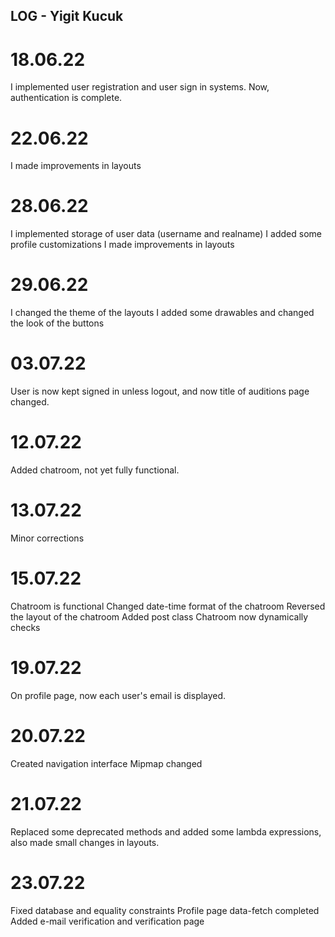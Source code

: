 ## LOG - Yigit Kucuk

# 18.06.22
I implemented user registration and user sign in systems. Now, authentication is complete.

# 22.06.22
I made improvements in layouts

# 28.06.22
I implemented storage of user data (username and realname)
I added some profile customizations
I made improvements in layouts

# 29.06.22
I changed the theme of the layouts
I added some drawables and changed the look of the buttons

# 03.07.22
User is now kept signed in unless logout, and now title of auditions page changed.

# 12.07.22
Added chatroom, not yet fully functional.

# 13.07.22
Minor corrections

# 15.07.22
Chatroom is functional
Changed date-time format of the chatroom
Reversed the layout of the chatroom
Added post class
Chatroom now dynamically checks 

# 19.07.22
On profile page, now each user's email is displayed.

# 20.07.22
Created navigation interface
Mipmap changed

# 21.07.22
Replaced some deprecated methods and added some lambda expressions, also made small changes in layouts.

# 23.07.22
Fixed database and equality constraints
Profile page data-fetch completed
Added e-mail verification and verification page
